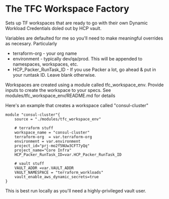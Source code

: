 # The TFC Workspace Factory
Sets up TF workspaces that are ready to go with their own Dynamic Workload Credentials doled out by HCP vault.

Variables are defaulted for me so you'll need to make meaningful
overrides as necesary. Particularly
- terraform-org - your org name
- environment - typically dev/qa/prod.  This will be appended to namespaces, workspaces, etc. 
- HCP_Packer_RunTask_ID - If you use Packer a lot, go ahead & put in your runtask ID.  Leave blank otherwise. 


Workspaces are created using a module called tfc_workspace_env.  Provide inputs to create the workspace to your specs.  See modules/tfc_workspace_env/README.md for details

Here's an example that creates a workspace called "consul-cluster"

    module "consul-cluster"{
        source = "./modules/tfc_workspace_env"

        # terraform stuff   
        workspace_name = "consul-cluster"
        terraform-org  = var.terraform-org
        environment = var.environment
        project_id="prj-mo2f5NUw3CFT7yQq"
        project_name="Core Infra"
        HCP_Packer_RunTask_ID=var.HCP_Packer_RunTask_ID

        # vault stuff
        VAULT_ADDR =var.VAULT_ADDR
        VAULT_NAMESPACE = "terraform_workloads"
        vault_enable_aws_dynamic_secrets=true  
    }



This is best run locally as you'll need a highly-privileged vault user.   




